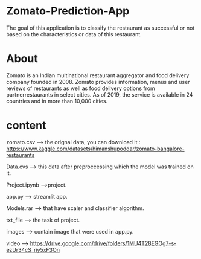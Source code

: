 # Zomato-Prediction-App
The goal of this application is to classify the restaurant as successful or not based on the characteristics or data of this restaurant.

# About
Zomato  is an Indian multinational restaurant aggregator and food delivery company founded  in 2008. Zomato provides information, menus and user reviews of restaurants 
as well as food delivery options from partnerrestaurants in select cities. As of 2019, the service is available in 24 countries and in more than 10,000 cities.

# content
zomato.csv --> the orignal data, you can download it : https://www.kaggle.com/datasets/himanshupoddar/zomato-bangalore-restaurants

Data.cvs --> this data after preproccessing which the model was trained on it.

Project.ipynb -->project.

app.py --> streamlit app.

Models.rar --> that have scaler and classifier algorithm.

txt_file --> the task of project.

images --> contain image that were used in app.py.

video --> https://drive.google.com/drive/folders/1MU4T28EGOg7-s-ezUr34cS_riy5xF3On
